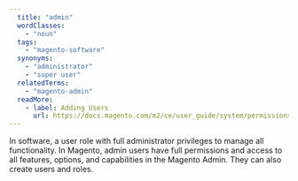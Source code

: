 ```yaml
---
  title: "admin"
  wordClasses:
    - "noun"
  tags:
    - "magento-software"
  synonyms:
    - "administrator"
    - "super user"
  relatedTerms:
    - "magento-admin"
  readMore:
    - label: Adding Users
      url: https://docs.magento.com/m2/ce/user_guide/system/permissions-users-all.html)
---
```

In software, a user role with full administrator privileges to manage all functionality. In Magento, admin users have full permissions and access to all features, options, and capabilities in the Magento Admin. They can also create users and roles.
